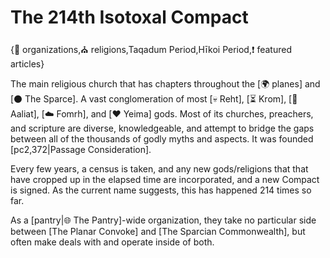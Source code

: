 # The 214th Isotoxal Compact

{🤝 organizations,⛪ religions,Taqadum Period,Hīkoi Period,❗ featured articles}

The main religious church that has chapters throughout the [🌍 planes] and [⚫ The Sparce]. A vast conglomeration of most [💀 Reht], [⏳ Krom], [🐐 Aaliat], [☁️ Fomrh], and [❤️ Yeima] gods. Most of its churches, preachers, and scripture are diverse, knowledgeable, and attempt to bridge the gaps between all of the thousands of godly myths and aspects. It was founded [pc2,372|Passage Consideration].

Every few years, a census is taken, and any new gods/religions that that have cropped up in the elapsed time are incorporated, and a new Compact is signed. As the current name suggests, this has happened 214 times so far.

As a [pantry|🌐 The Pantry]-wide organization, they take no particular side between [The Planar Convoke] and [The Sparcian Commonwealth], but often make deals with and operate inside of both.
